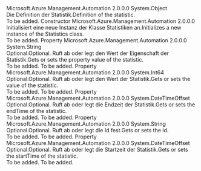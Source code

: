 <Type Name="Statistics" FullName="Microsoft.Azure.Management.Automation.Models.Statistics">
  <TypeSignature Language="C#" Value="public class Statistics" />
  <TypeSignature Language="ILAsm" Value=".class public auto ansi beforefieldinit Statistics extends System.Object" />
  <TypeSignature Language="DocId" Value="T:Microsoft.Azure.Management.Automation.Models.Statistics" />
  <TypeSignature Language="VB.NET" Value="Public Class Statistics" />
  <TypeSignature Language="F#" Value="type Statistics = class" />
  <AssemblyInfo>
    <AssemblyName>Microsoft.Azure.Management.Automation</AssemblyName>
    <AssemblyVersion>2.0.0.0</AssemblyVersion>
  </AssemblyInfo>
  <Base>
    <BaseTypeName>System.Object</BaseTypeName>
  </Base>
  <Interfaces />
  <Docs>
    <summary>
            <span data-ttu-id="f3a56-101">Die Definition der Statistik.</span><span class="sxs-lookup"><span data-stu-id="f3a56-101">Definition of the statistic.</span></span>
            </summary>
    <remarks>To be added.</remarks>
  </Docs>
  <Members>
    <Member MemberName=".ctor">
      <MemberSignature Language="C#" Value="public Statistics ();" />
      <MemberSignature Language="ILAsm" Value=".method public hidebysig specialname rtspecialname instance void .ctor() cil managed" />
      <MemberSignature Language="DocId" Value="M:Microsoft.Azure.Management.Automation.Models.Statistics.#ctor" />
      <MemberSignature Language="VB.NET" Value="Public Sub New ()" />
      <MemberType>Constructor</MemberType>
      <AssemblyInfo>
        <AssemblyName>Microsoft.Azure.Management.Automation</AssemblyName>
        <AssemblyVersion>2.0.0.0</AssemblyVersion>
      </AssemblyInfo>
      <Parameters />
      <Docs>
        <summary>
            <span data-ttu-id="f3a56-102">Initialisiert eine neue Instanz der Klasse Statistiken an.</span><span class="sxs-lookup"><span data-stu-id="f3a56-102">Initializes a new instance of the Statistics class.</span></span>
            </summary>
        <remarks>To be added.</remarks>
      </Docs>
    </Member>
    <Member MemberName="CounterProperty">
      <MemberSignature Language="C#" Value="public string CounterProperty { get; set; }" />
      <MemberSignature Language="ILAsm" Value=".property instance string CounterProperty" />
      <MemberSignature Language="DocId" Value="P:Microsoft.Azure.Management.Automation.Models.Statistics.CounterProperty" />
      <MemberSignature Language="VB.NET" Value="Public Property CounterProperty As String" />
      <MemberSignature Language="F#" Value="member this.CounterProperty : string with get, set" Usage="Microsoft.Azure.Management.Automation.Models.Statistics.CounterProperty" />
      <MemberType>Property</MemberType>
      <AssemblyInfo>
        <AssemblyName>Microsoft.Azure.Management.Automation</AssemblyName>
        <AssemblyVersion>2.0.0.0</AssemblyVersion>
      </AssemblyInfo>
      <ReturnValue>
        <ReturnType>System.String</ReturnType>
      </ReturnValue>
      <Docs>
        <summary>
            <span data-ttu-id="f3a56-103">Optional.</span><span class="sxs-lookup"><span data-stu-id="f3a56-103">Optional.</span></span> <span data-ttu-id="f3a56-104">Ruft ab oder legt den Wert der Eigenschaft der Statistik.</span><span class="sxs-lookup"><span data-stu-id="f3a56-104">Gets or sets the property value of the statistic.</span></span>
            </summary>
        <value>To be added.</value>
        <remarks>To be added.</remarks>
      </Docs>
    </Member>
    <Member MemberName="CounterValue">
      <MemberSignature Language="C#" Value="public long CounterValue { get; set; }" />
      <MemberSignature Language="ILAsm" Value=".property instance int64 CounterValue" />
      <MemberSignature Language="DocId" Value="P:Microsoft.Azure.Management.Automation.Models.Statistics.CounterValue" />
      <MemberSignature Language="VB.NET" Value="Public Property CounterValue As Long" />
      <MemberSignature Language="F#" Value="member this.CounterValue : int64 with get, set" Usage="Microsoft.Azure.Management.Automation.Models.Statistics.CounterValue" />
      <MemberType>Property</MemberType>
      <AssemblyInfo>
        <AssemblyName>Microsoft.Azure.Management.Automation</AssemblyName>
        <AssemblyVersion>2.0.0.0</AssemblyVersion>
      </AssemblyInfo>
      <ReturnValue>
        <ReturnType>System.Int64</ReturnType>
      </ReturnValue>
      <Docs>
        <summary>
            <span data-ttu-id="f3a56-105">Optional.</span><span class="sxs-lookup"><span data-stu-id="f3a56-105">Optional.</span></span> <span data-ttu-id="f3a56-106">Ruft ab oder legt den Wert der Statistik.</span><span class="sxs-lookup"><span data-stu-id="f3a56-106">Gets or sets the value of the statistic.</span></span>
            </summary>
        <value>To be added.</value>
        <remarks>To be added.</remarks>
      </Docs>
    </Member>
    <Member MemberName="EndTime">
      <MemberSignature Language="C#" Value="public DateTimeOffset EndTime { get; set; }" />
      <MemberSignature Language="ILAsm" Value=".property instance valuetype System.DateTimeOffset EndTime" />
      <MemberSignature Language="DocId" Value="P:Microsoft.Azure.Management.Automation.Models.Statistics.EndTime" />
      <MemberSignature Language="VB.NET" Value="Public Property EndTime As DateTimeOffset" />
      <MemberSignature Language="F#" Value="member this.EndTime : DateTimeOffset with get, set" Usage="Microsoft.Azure.Management.Automation.Models.Statistics.EndTime" />
      <MemberType>Property</MemberType>
      <AssemblyInfo>
        <AssemblyName>Microsoft.Azure.Management.Automation</AssemblyName>
        <AssemblyVersion>2.0.0.0</AssemblyVersion>
      </AssemblyInfo>
      <ReturnValue>
        <ReturnType>System.DateTimeOffset</ReturnType>
      </ReturnValue>
      <Docs>
        <summary>
            <span data-ttu-id="f3a56-107">Optional.</span><span class="sxs-lookup"><span data-stu-id="f3a56-107">Optional.</span></span> <span data-ttu-id="f3a56-108">Ruft ab oder legt die Endzeit der Statistik.</span><span class="sxs-lookup"><span data-stu-id="f3a56-108">Gets or sets the endTime of the statistic.</span></span>
            </summary>
        <value>To be added.</value>
        <remarks>To be added.</remarks>
      </Docs>
    </Member>
    <Member MemberName="Id">
      <MemberSignature Language="C#" Value="public string Id { get; set; }" />
      <MemberSignature Language="ILAsm" Value=".property instance string Id" />
      <MemberSignature Language="DocId" Value="P:Microsoft.Azure.Management.Automation.Models.Statistics.Id" />
      <MemberSignature Language="VB.NET" Value="Public Property Id As String" />
      <MemberSignature Language="F#" Value="member this.Id : string with get, set" Usage="Microsoft.Azure.Management.Automation.Models.Statistics.Id" />
      <MemberType>Property</MemberType>
      <AssemblyInfo>
        <AssemblyName>Microsoft.Azure.Management.Automation</AssemblyName>
        <AssemblyVersion>2.0.0.0</AssemblyVersion>
      </AssemblyInfo>
      <ReturnValue>
        <ReturnType>System.String</ReturnType>
      </ReturnValue>
      <Docs>
        <summary>
            <span data-ttu-id="f3a56-109">Optional.</span><span class="sxs-lookup"><span data-stu-id="f3a56-109">Optional.</span></span> <span data-ttu-id="f3a56-110">Ruft ab oder legt die Id fest.</span><span class="sxs-lookup"><span data-stu-id="f3a56-110">Gets or sets the id.</span></span>
            </summary>
        <value>To be added.</value>
        <remarks>To be added.</remarks>
      </Docs>
    </Member>
    <Member MemberName="StartTime">
      <MemberSignature Language="C#" Value="public DateTimeOffset StartTime { get; set; }" />
      <MemberSignature Language="ILAsm" Value=".property instance valuetype System.DateTimeOffset StartTime" />
      <MemberSignature Language="DocId" Value="P:Microsoft.Azure.Management.Automation.Models.Statistics.StartTime" />
      <MemberSignature Language="VB.NET" Value="Public Property StartTime As DateTimeOffset" />
      <MemberSignature Language="F#" Value="member this.StartTime : DateTimeOffset with get, set" Usage="Microsoft.Azure.Management.Automation.Models.Statistics.StartTime" />
      <MemberType>Property</MemberType>
      <AssemblyInfo>
        <AssemblyName>Microsoft.Azure.Management.Automation</AssemblyName>
        <AssemblyVersion>2.0.0.0</AssemblyVersion>
      </AssemblyInfo>
      <ReturnValue>
        <ReturnType>System.DateTimeOffset</ReturnType>
      </ReturnValue>
      <Docs>
        <summary>
            <span data-ttu-id="f3a56-111">Optional.</span><span class="sxs-lookup"><span data-stu-id="f3a56-111">Optional.</span></span> <span data-ttu-id="f3a56-112">Ruft ab oder legt die Startzeit der Statistik.</span><span class="sxs-lookup"><span data-stu-id="f3a56-112">Gets or sets the startTime of the statistic.</span></span>
            </summary>
        <value>To be added.</value>
        <remarks>To be added.</remarks>
      </Docs>
    </Member>
  </Members>
</Type>